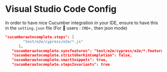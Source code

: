 # Visual Studio Code Config

In order to have nice Cucumber integration in your IDE,
ensure to have this in the `setting.json` file (For  users : `CMD+,` then json mode)

```json    
"cucumberautocomplete.steps": [
        "test/e2e/cypress/e2e/*.js"
      ],
   "cucumberautocomplete.syncfeatures": "test/e2e/cypress/e2e/*.feature",
   "cucumberautocomplete.strictGherkinCompletion": false,
   "cucumberautocomplete.smartSnippets": true,
   "cucumberautocomplete.stepsInvariants": true
```